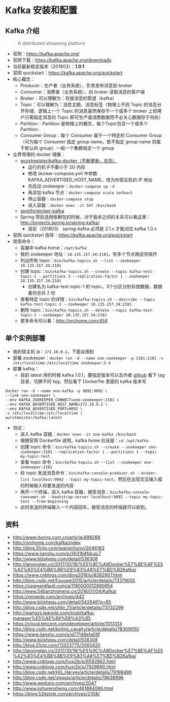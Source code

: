 # Kafka 安装和配置

## Kafka 介绍

> A distributed streaming platform

- 官网：<https://kafka.apache.org/>
- 官网下载：<https://kafka.apache.org/downloads>
- 当前最新稳定版本（201803）：**1.0.1**
- 官网 quickstart：<https://kafka.apache.org/quickstart>
- 核心概念：
	- Producer：生产者（业务系统），负责发布消息到 broker
	- Consumer：消费者（业务系统），向 broker 读取消息的客户端
	- Broker：可以理解为：存放消息的管道（kafka）
	- Topic：可以理解为：消息主题、消息标签（物理上不同 Topic 的消息分开存储，逻辑上一个 Topic 的消息虽然保存于一个或多个 broker 上但用户只需指定消息的 Topic 即可生产或消费数据而不必关心数据存于何处）
    - Partition：Partition 是物理上的概念，每个Topic包含一个或多个Partition.
    - Consumer Group：每个 Consumer 属于一个特定的 Consumer Group（可为每个 Consumer 指定 group name，若不指定 group name 则属于默认的 group）一般一个集群指定一个 group
- 业界常用的 docker 镜像：
	- [wurstmeister/kafka-docker（不断更新，优先）](https://github.com/wurstmeister/kafka-docker/)
		- 运行的机子不要小于 2G 内存
		- 修改 docker-compose.yml 中参数 KAFKA_ADVERTISED_HOST_NAME，改为你宿主机的 IP 地址
		- 先启动 zookeeper：`docker-compose up -d`
		- 再添加 kafka 节点：`docker-compose scale kafka=3`
		- 停止容器：`docker-compose stop`
		- 进入容器：`docker exec -it 54f /bin/bash`
	- [spotify/docker-kafka](https://github.com/spotify/docker-kafka)
	- Spring 项目选用依赖包的时候，对于版本之间的关系可以看这里：<http://projects.spring.io/spring-kafka/>
		- 目前（201803） spring-kafka 必须是 2.1.x 才能对应 kafka 1.0.x
- 官网 quickstart 指导：<https://kafka.apache.org/quickstart>
- 常用命令：
	- 容器中 kafka home：`/opt/kafka`
	- 我的 zookeeper 地址：`10.135.157.34:2181`，有多个节点用逗号隔开
	- 列出所有 topic：`bin/kafka-topics.sh --list --zookeeper 10.135.157.34:2181`
	- 创建 topic：`bin/kafka-topics.sh --create --topic kafka-test-topic-1 --partitions 3 --replication-factor 1 --zookeeper 10.135.157.34:2181`
		- 创建名为 kafka-test-topic-1 的 topic，3个分区分别存放数据，数据备份总共 2 份
	- 查看特定 topic 的详情：`bin/kafka-topics.sh --describe --topic kafka-test-topic-1 --zookeeper 10.135.157.34:2181`
	- 删除 topic：`bin/kafka-topics.sh --delete --topic kafka-test-topic-1 --zookeeper 10.135.157.34:2181`
	- 更多命令可以看：<http://orchome.com/454>

## 单个实例部署

- 我的宿主机 ip：`172.16.0.2`，下面会用到
- 部署 zookeeper：`docker run -d --name one-zookeeper -p 2181:2181 -v /etc/localtime:/etc/localtime zookeeper:3.4`
- 部署 kafka：
	- 目前 latest 用的时候 kafka 1.0.1，要指定版本可以去作者 [github](https://github.com/wurstmeister/kafka-docker) 看下 tag 目录，切换不同 tag，然后看下 Dockerfile 里面的 kafka 版本号

```
docker run -d --name one-kafka -p 9092:9092 \
--link one-zookeeper \
--env KAFKA_ZOOKEEPER_CONNECT=one-zookeeper:2181 \
--env KAFKA_ADVERTISED_HOST_NAME=172.16.0.2 \
--env KAFKA_ADVERTISED_PORT=9092 \
-v /etc/localtime:/etc/localtime \
wurstmeister/kafka:latest
```

- 测试：
	- 进入 kafka 容器：`docker exec -it one-kafka /bin/bash`
	- 根据官网 Dockerfile 说明，kafka home 应该是：`cd /opt/kafka`
	- 创建 topic 命令：`bin/kafka-topics.sh --create --zookeeper one-zookeeper:2181 --replication-factor 1 --partitions 1 --topic my-topic-test`
	- 查看 topic 命令：`bin/kafka-topics.sh --list --zookeeper one-zookeeper:2181`
	- 给 topic 发送消息命令：`bin/kafka-console-producer.sh --broker-list localhost:9092 --topic my-topic-test`，然后在出现交互输入框的时候输入你要发送的内容
	- 再开一个终端，进入 kafka 容器，接受消息：`bin/kafka-console-consumer.sh --bootstrap-server localhost:9092 --topic my-topic-test --from-beginning`
	- 此时发送的终端输入一个内容回车，接受消息的终端就可以收到。


## 资料

- <http://www.ituring.com.cn/article/499268>
- <http://orchome.com/kafka/index>
- <http://blog.51cto.com/wangchunyi/2046163>
- <https://www.jianshu.com/p/263164fdcac7>
- <http://www.bijishequ.com/detail/536308>
- <http://lanxinglan.cn/2017/10/18/%E5%9C%A8Docker%E7%8E%AF%E5%A2%83%E4%B8%8B%E9%83%A8%E7%BD%B2Kafka/>
- <https://www.cnblogs.com/ding2016/p/8282907.html>
- <http://blog.csdn.net/fuyuwei2015/article/details/73379055>
- <https://segmentfault.com/a/1190000012990954>
- <http://www.54tianzhisheng.cn/2018/01/04/Kafka/>
- <https://renwole.com/archives/442>
- <http://www.bijishequ.com/detail/542646?p=85>
- <http://blog.csdn.net/zhbr_f1/article/details/73732299>
- <http://wangzs.leanote.com/post/kafka-manager%E5%AE%89%E8%A3%85>
- <https://cloud.tencent.com/developer/article/1013313>
- <http://blog.csdn.net/boling_cavalry/article/details/78309050>
- <https://www.jianshu.com/p/d77149efa59f>
- <http://www.bijishequ.com/detail/536308>
- <http://blog.51cto.com/13323775/2063420>
- <http://lanxinglan.cn/2017/10/18/%E5%9C%A8Docker%E7%8E%AF%E5%A2%83%E4%B8%8B%E9%83%A8%E7%BD%B2Kafka/>
- <http://www.cnblogs.com/huxi2b/p/6592862.html>
- <http://www.cnblogs.com/huxi2b/p/7929690.html>
- <http://blog.csdn.net/HG_Harvey/article/details/79198496>
- <http://blog.csdn.net/vtopqx/article/details/78638996>
- <http://www.weduoo.com/archives/2047>
- <http://www.jishurensheng.com/461884086.html>
- <https://blog.52itstyle.com/archives/2358/>
